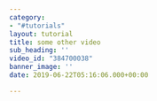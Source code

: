 ```yaml
---
category:
- "#tutorials"
layout: tutorial
title: some other video
sub_heading: ''
video_id: "384700038"
banner_image: ''
date: 2019-06-22T05:16:06.000+00:00

---
```

